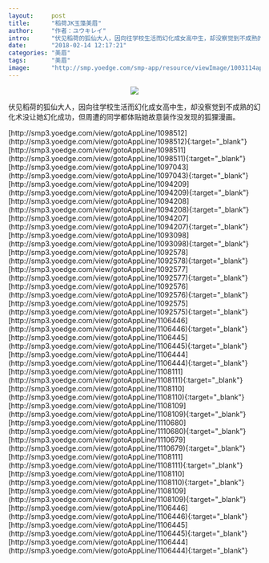 ```yaml
---
layout:     post
title:      "稻荷JK玉藻美眉"
author:     "作者：ユウキレイ"
intro:      "伏见稻荷的狐仙大人，因向往学校生活而幻化成女高中生，却没察觉到不成熟的幻化术没让她幻化成功，但周遭的同学都体贴她故意装作没发现的狐狸漫画。"
date:       "2018-02-14 12:17:21"
categories: "美眉"
tags:       "美眉"
image:      "http://smp.yoedge.com/smp-app/resource/viewImage/1003114appline.png"
---
```

<div style="text-align: center">
<p><img src="http://smp.yoedge.com/smp-app/resource/viewImage/1003114appline.png"/></p>
</div>
<p class="post-meta">
<span>伏见稻荷的狐仙大人，因向往学校生活而幻化成女高中生，却没察觉到不成熟的幻化术没让她幻化成功，但周遭的同学都体贴她故意装作没发现的狐狸漫画。</span>
</p>
[http://smp3.yoedge.com/view/gotoAppLine/1098512](http://smp3.yoedge.com/view/gotoAppLine/1098512){:target="_blank"}
[http://smp3.yoedge.com/view/gotoAppLine/1098511](http://smp3.yoedge.com/view/gotoAppLine/1098511){:target="_blank"}
[http://smp3.yoedge.com/view/gotoAppLine/1097043](http://smp3.yoedge.com/view/gotoAppLine/1097043){:target="_blank"}
[http://smp3.yoedge.com/view/gotoAppLine/1094209](http://smp3.yoedge.com/view/gotoAppLine/1094209){:target="_blank"}
[http://smp3.yoedge.com/view/gotoAppLine/1094208](http://smp3.yoedge.com/view/gotoAppLine/1094208){:target="_blank"}
[http://smp3.yoedge.com/view/gotoAppLine/1094207](http://smp3.yoedge.com/view/gotoAppLine/1094207){:target="_blank"}
[http://smp3.yoedge.com/view/gotoAppLine/1093098](http://smp3.yoedge.com/view/gotoAppLine/1093098){:target="_blank"}
[http://smp3.yoedge.com/view/gotoAppLine/1092578](http://smp3.yoedge.com/view/gotoAppLine/1092578){:target="_blank"}
[http://smp3.yoedge.com/view/gotoAppLine/1092577](http://smp3.yoedge.com/view/gotoAppLine/1092577){:target="_blank"}
[http://smp3.yoedge.com/view/gotoAppLine/1092576](http://smp3.yoedge.com/view/gotoAppLine/1092576){:target="_blank"}
[http://smp3.yoedge.com/view/gotoAppLine/1092575](http://smp3.yoedge.com/view/gotoAppLine/1092575){:target="_blank"}
[http://smp3.yoedge.com/view/gotoAppLine/1106446](http://smp3.yoedge.com/view/gotoAppLine/1106446){:target="_blank"}
[http://smp3.yoedge.com/view/gotoAppLine/1106445](http://smp3.yoedge.com/view/gotoAppLine/1106445){:target="_blank"}
[http://smp3.yoedge.com/view/gotoAppLine/1106444](http://smp3.yoedge.com/view/gotoAppLine/1106444){:target="_blank"}
[http://smp3.yoedge.com/view/gotoAppLine/1108111](http://smp3.yoedge.com/view/gotoAppLine/1108111){:target="_blank"}
[http://smp3.yoedge.com/view/gotoAppLine/1108110](http://smp3.yoedge.com/view/gotoAppLine/1108110){:target="_blank"}
[http://smp3.yoedge.com/view/gotoAppLine/1108109](http://smp3.yoedge.com/view/gotoAppLine/1108109){:target="_blank"}
[http://smp3.yoedge.com/view/gotoAppLine/1110680](http://smp3.yoedge.com/view/gotoAppLine/1110680){:target="_blank"}
[http://smp3.yoedge.com/view/gotoAppLine/1110679](http://smp3.yoedge.com/view/gotoAppLine/1110679){:target="_blank"}
[http://smp3.yoedge.com/view/gotoAppLine/1108111](http://smp3.yoedge.com/view/gotoAppLine/1108111){:target="_blank"}
[http://smp3.yoedge.com/view/gotoAppLine/1108110](http://smp3.yoedge.com/view/gotoAppLine/1108110){:target="_blank"}
[http://smp3.yoedge.com/view/gotoAppLine/1108109](http://smp3.yoedge.com/view/gotoAppLine/1108109){:target="_blank"}
[http://smp3.yoedge.com/view/gotoAppLine/1106446](http://smp3.yoedge.com/view/gotoAppLine/1106446){:target="_blank"}
[http://smp3.yoedge.com/view/gotoAppLine/1106445](http://smp3.yoedge.com/view/gotoAppLine/1106445){:target="_blank"}
[http://smp3.yoedge.com/view/gotoAppLine/1106444](http://smp3.yoedge.com/view/gotoAppLine/1106444){:target="_blank"}


